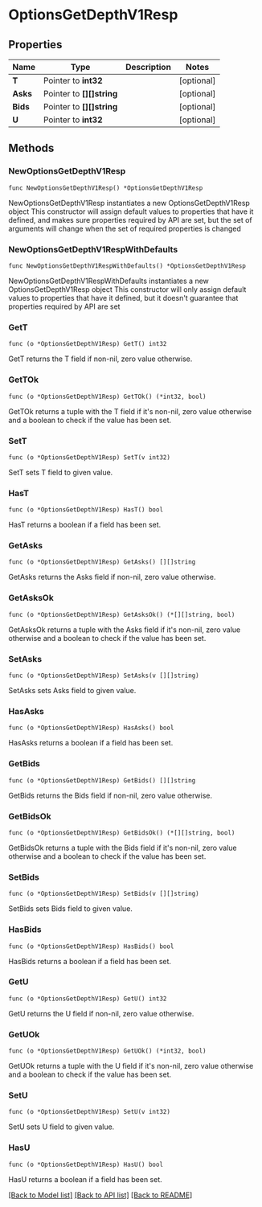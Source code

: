 # OptionsGetDepthV1Resp

## Properties

Name | Type | Description | Notes
------------ | ------------- | ------------- | -------------
**T** | Pointer to **int32** |  | [optional] 
**Asks** | Pointer to **[][]string** |  | [optional] 
**Bids** | Pointer to **[][]string** |  | [optional] 
**U** | Pointer to **int32** |  | [optional] 

## Methods

### NewOptionsGetDepthV1Resp

`func NewOptionsGetDepthV1Resp() *OptionsGetDepthV1Resp`

NewOptionsGetDepthV1Resp instantiates a new OptionsGetDepthV1Resp object
This constructor will assign default values to properties that have it defined,
and makes sure properties required by API are set, but the set of arguments
will change when the set of required properties is changed

### NewOptionsGetDepthV1RespWithDefaults

`func NewOptionsGetDepthV1RespWithDefaults() *OptionsGetDepthV1Resp`

NewOptionsGetDepthV1RespWithDefaults instantiates a new OptionsGetDepthV1Resp object
This constructor will only assign default values to properties that have it defined,
but it doesn't guarantee that properties required by API are set

### GetT

`func (o *OptionsGetDepthV1Resp) GetT() int32`

GetT returns the T field if non-nil, zero value otherwise.

### GetTOk

`func (o *OptionsGetDepthV1Resp) GetTOk() (*int32, bool)`

GetTOk returns a tuple with the T field if it's non-nil, zero value otherwise
and a boolean to check if the value has been set.

### SetT

`func (o *OptionsGetDepthV1Resp) SetT(v int32)`

SetT sets T field to given value.

### HasT

`func (o *OptionsGetDepthV1Resp) HasT() bool`

HasT returns a boolean if a field has been set.

### GetAsks

`func (o *OptionsGetDepthV1Resp) GetAsks() [][]string`

GetAsks returns the Asks field if non-nil, zero value otherwise.

### GetAsksOk

`func (o *OptionsGetDepthV1Resp) GetAsksOk() (*[][]string, bool)`

GetAsksOk returns a tuple with the Asks field if it's non-nil, zero value otherwise
and a boolean to check if the value has been set.

### SetAsks

`func (o *OptionsGetDepthV1Resp) SetAsks(v [][]string)`

SetAsks sets Asks field to given value.

### HasAsks

`func (o *OptionsGetDepthV1Resp) HasAsks() bool`

HasAsks returns a boolean if a field has been set.

### GetBids

`func (o *OptionsGetDepthV1Resp) GetBids() [][]string`

GetBids returns the Bids field if non-nil, zero value otherwise.

### GetBidsOk

`func (o *OptionsGetDepthV1Resp) GetBidsOk() (*[][]string, bool)`

GetBidsOk returns a tuple with the Bids field if it's non-nil, zero value otherwise
and a boolean to check if the value has been set.

### SetBids

`func (o *OptionsGetDepthV1Resp) SetBids(v [][]string)`

SetBids sets Bids field to given value.

### HasBids

`func (o *OptionsGetDepthV1Resp) HasBids() bool`

HasBids returns a boolean if a field has been set.

### GetU

`func (o *OptionsGetDepthV1Resp) GetU() int32`

GetU returns the U field if non-nil, zero value otherwise.

### GetUOk

`func (o *OptionsGetDepthV1Resp) GetUOk() (*int32, bool)`

GetUOk returns a tuple with the U field if it's non-nil, zero value otherwise
and a boolean to check if the value has been set.

### SetU

`func (o *OptionsGetDepthV1Resp) SetU(v int32)`

SetU sets U field to given value.

### HasU

`func (o *OptionsGetDepthV1Resp) HasU() bool`

HasU returns a boolean if a field has been set.


[[Back to Model list]](../README.md#documentation-for-models) [[Back to API list]](../README.md#documentation-for-api-endpoints) [[Back to README]](../README.md)


